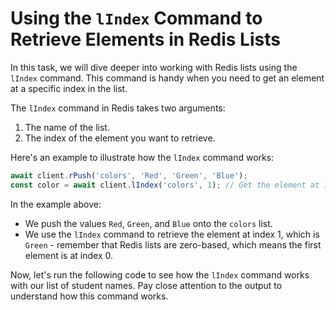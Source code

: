 # Using the `lIndex` Command to Retrieve Elements in Redis Lists

In this task, we will dive deeper into working with Redis lists using the `lIndex` command. This command is handy when you need to get an element at a specific index in the list.

The `lIndex` command in Redis takes two arguments:

1. The name of the list.
2. The index of the element you want to retrieve.

Here's an example to illustrate how the `lIndex` command works:

```JavaScript
await client.rPush('colors', 'Red', 'Green', 'Blue');
const color = await client.lIndex('colors', 1); // Get the element at index 1 (Green)
```

In the example above:

* We push the values `Red`, `Green`, and `Blue` onto the `colors` list.
* We use the `lIndex` command to retrieve the element at index 1, which is `Green` - remember that Redis lists are zero-based, which means the first element is at index 0.

Now, let's run the following code to see how the `lIndex` command works with our list of student names. Pay close attention to the output to understand how this command works.